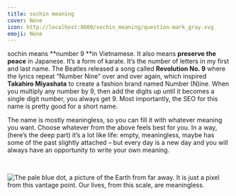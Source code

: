 ```yaml
---
title: sochin meaning
cover: None
icon: http://localhost:8000/sochin_meaning/question-mark_gray.svg
emoji: None
---
```


sochin means **number 9 **in Vietnamese. It also means **preserve the peace** in Japanese. It’s a form of karate. It’s the number of letters in my first and last name. The Beatles released a song called **Revolution No. 9** where the lyrics repeat “Number Nine” over and over again, which inspired **Takahiro Miyashata** to create a fashion brand named Number (N)ine. When you multiply any number by 9, then add the digits up until it becomes a single digit number, you always get 9. Most importantly, the SEO for this name is pretty good for a short name.

The name is mostly meaningless, so you can fill it with whatever meaning you want. Choose whatever from the above feels best for you. In a way, (here’s the deep part) it’s a lot like life: empty, meaningless, maybe has some of the past slightly attached – but every day is a new day and you will always have an opportunity to write your own meaning.

<br/>

![The pale blue dot, a picture of the Earth from far away. It is just a pixel from this vantage point. Our lives, from this scale, are meaningless.](http://localhost:8000/sochin_meaning/Untitled.png)

<br/>
